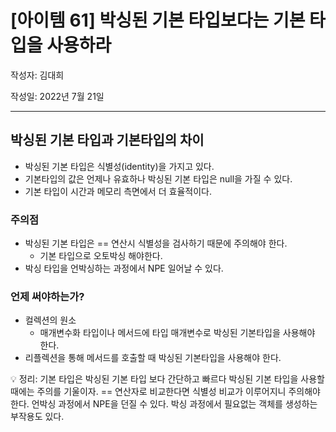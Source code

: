 # [아이템 61] 박싱된 기본 타입보다는 기본 타입을 사용하라

작성자: 김대희

작성일: 2022년 7월 21일

---

## 박싱된 기본 타입과 기본타입의 차이

- 박싱된 기본 타입은 식별성(identity)을 가지고 있다.
- 기본타입의 값은 언제나 유효하나 박싱된 기본 타입은 null을 가질 수 있다.
- 기본 타입이 시간과 메모리 측면에서 더 효율적이다.

### 주의점

- 박싱된 기본 타입은 == 연산시 식별성을 검사하기 때문에 주의해야 한다.
    - 기본 타입으로 오토박싱 해야한다.
- 박싱 타입을 언박싱하는 과정에서 NPE 일어날 수 있다.

### 언제 써야하는가?

- 컬렉션의 원소
    - 매개변수화 타입이나 메서드에 타입 매개변수로 박싱된 기본타입을 사용해야 한다.
- 리플렉션을 통해 메서드를 호출할 때 박싱된 기본타입을 사용해야 한다.

<aside>
💡 정리:
기본 타입은 박싱된 기본 타입 보다 간단하고 빠르다
박싱된 기본 타입을 사용할 때에는 주의를 기울이자.
== 연산자로 비교한다면 식별성 비교가 이루어지니 주의해야한다.
언박싱 과정에서 NPE을 던질 수 있다. 
박싱 과정에서 필요없는 객체를 생성하는 부작용도 있다.

</aside>